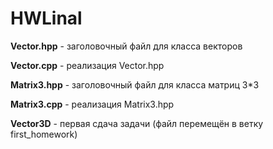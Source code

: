 # HWLinal
**Vector.hpp** - заголовочный файл для класса векторов

**Vector.cpp** - реализация Vector.hpp

**Matrix3.hpp** - заголовочный файл для класса матриц 3*3

**Matrix3.cpp** - реализация Matrix3.hpp

**Vector3D** - первая сдача задачи (файл перемещён в ветку first_homework)
